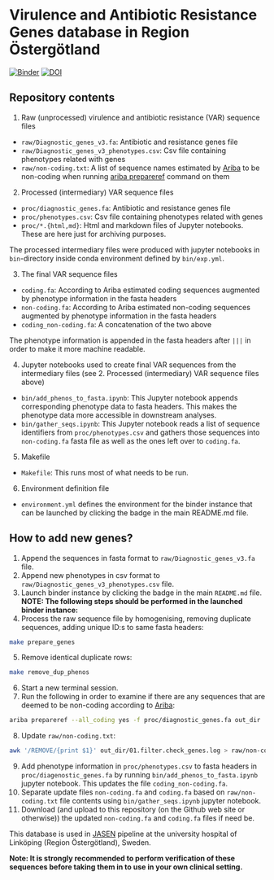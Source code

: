 # Virulence and Antibiotic Resistance Genes database in Region Östergötland

[![Binder](https://mybinder.org/badge_logo.svg)](https://mybinder.org/v2/gh/Genomic-Medicine-Linkoping/var-genes-ro/HEAD)
[![DOI](https://zenodo.org/badge/372817270.svg)](https://zenodo.org/badge/latestdoi/372817270)

## Repository contents

1. Raw (unprocessed) virulence and antibiotic resistance (VAR) sequence files

- `raw/Diagnostic_genes_v3.fa`: Antibiotic and resistance genes file
- `raw/Diagnostic_genes_v3_phenotypes.csv`: Csv file containing phenotypes related with genes
- `raw/non-coding.txt`: A list of sequence names estimated by [Ariba](https://github.com/sanger-pathogens/ariba) to be non-coding when running [ariba prepareref](https://github.com/sanger-pathogens/ariba/wiki/Task:-prepareref) command on them

2. Processed (intermediary) VAR sequence files 

- `proc/diagnostic_genes.fa`: Antibiotic and resistance genes file
- `proc/phenotypes.csv`: Csv file containing phenotypes related with genes
- `proc/*.{html,md}`: Html and markdown files of Jupyter notebooks. These are here just for archiving purposes.

The processed intermediary files were produced with jupyter notebooks in `bin`-directory inside conda environment defined by `bin/exp.yml`.

3. The final VAR sequence files

- `coding.fa`: According to Ariba estimated coding sequences augmented by phenotype information in the fasta headers 
- `non-coding.fa`: According to Ariba estimated non-coding sequences augmented by phenotype information in the fasta headers
- `coding_non-coding.fa`: A concatenation of the two above

The phenotype information is appended in the fasta headers after `|||` in order to make it more machine readable.

4. Jupyter notebooks used to create final VAR sequences from the intermediary files (see 2. Processed (intermediary) VAR sequence files above)

- `bin/add_phenos_to_fasta.ipynb`: This Jupyter notebook appends corresponding phenotype data to fasta headers. This makes the phenotype data more accessible in downstream analyses.
- `bin/gather_seqs.ipynb`: This Jupyter notebook reads a list of sequence identifiers from `proc/phenotypes.csv` and gathers those sequences into `non-coding.fa` fasta file as well as the ones left over to `coding.fa`.

5. Makefile

- `Makefile`: This runs most of what needs to be run.

6. Environment definition file

- `environment.yml` defines the environment for the binder instance that can be launched by clicking the badge in the main README.md file.

## How to add new genes?

1. Append the sequences in fasta format to `raw/Diagnostic_genes_v3.fa` file.
2. Append new phenotypes in csv format to `raw/Diagnostic_genes_v3_phenotypes.csv` file.
3. Launch binder instance by clicking the badge in the main `README.md` file.
**NOTE: The following steps should be performed in the launched binder instance:**
4. Process the raw sequence file by homogenising, removing duplicate sequences, adding unique ID:s to same fasta headers: 
  ```bash
  make prepare_genes
  ```
5. Remove identical duplicate rows: 
  ```bash
  make remove_dup_phenos
  ```
6. Start a new terminal session.
7. Run the following in order to examine if there are any sequences that are deemed to be non-coding according to [Ariba](https://github.com/sanger-pathogens/ariba):
  ```bash
  ariba prepareref --all_coding yes -f proc/diagnostic_genes.fa out_dir
  ```
8. Update `raw/non-coding.txt`: 
  ```bash
  awk '/REMOVE/{print $1}' out_dir/01.filter.check_genes.log > raw/non-coding.txt
  ```
9. Add phenotype information in `proc/phenotypes.csv` to fasta headers in `proc/diagenostic_genes.fa` by running `bin/add_phenos_to_fasta.ipynb` jupyter notebook. This updates the file `coding_non-coding.fa`.
10. Separate update files `non-coding.fa` and `coding.fa` based on `raw/non-coding.txt` file contents using `bin/gather_seqs.ipynb` jupyter notebook.
11. Download (and upload to this repository (on the Github web site or otherwise)) the updated `non-coding.fa` and `coding.fa` files if need be.

This database is used in [JASEN](https://github.com/Genomic-Medicine-Linkoping/JASEN/tree/ro-implementation) pipeline at the university hospital of Linköping (Region Östergötland), Sweden.

**Note: It is strongly recommended to perform verification of these sequences before taking them in to use in your own clinical setting.**
